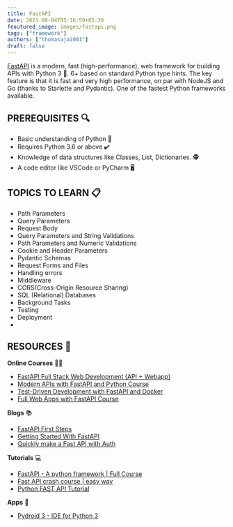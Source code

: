 ```yaml
---
title: FastAPI
date: 2021-08-04T05:16:59+05:30
feautured_image: images/fastapi.png
tags: ["framework"]
authors: ["thomasajai001"]
draft: false
---
```

[FastAPI](https://fastapi.tiangolo.com/) is a modern, fast (high-performance), web framework for building APIs with Python 3 🐍. 6+ based on standard Python type hints. The key feature is that it is fast and very high performance, on par with NodeJS and Go (thanks to Starlette and Pydantic). One of the fastest Python frameworks available.

## PREREQUISITES 🔍

* Basic understanding of Python 🐍
* Requires Python 3.6 or above ✔️
* Knowledge of data structures like Classes, List, Dictionaries. 
  🕵️
* A code editor like VSCode or PyCharm 🖥️

## TOPICS TO LEARN 📋

* Path Parameters
* Query Parameters
* Request Body
* Query Parameters and String Validations
* Path Parameters and Numeric Validations
* Cookie and Header Parameters
* Pydantic Schemas
* Request Forms and Files
* Handling errors
* Middleware
* CORS(Cross-Origin Resource Sharing)
* SQL (Relational) Databases
* Background Tasks
* Testing
* Deployment
*

## RESOURCES 💼

**Online Courses**  👩‍💻

* [FastAPI Full Stack Web Development (API + Webapp)](https://www.udemy.com/course/fastapi-course/)
* [Modern APIs with FastAPI and Python Course ](https://training.talkpython.fm/courses/getting-started-with-fastapi)
* [Test-Driven Development with FastAPI and Docker](https://testdriven.io/courses/tdd-fastapi/)
* [Full Web Apps with FastAPI Course](https://training.talkpython.fm/courses/full-html-web-applications-with-fastapi)

**Blogs** 📚

* [FastAPI First Steps](https://fastapi.tiangolo.com/tutorial/first-steps/)
* [Getting Started With FastAPI](https://medium.com/swlh/getting-started-with-fastapi-7774e6afe2e4)
* [Quickly make a Fast API with Auth](https://medium.com/swlh/quickly-make-an-api-with-auth-3e1e0ca695ef)

**Tutorials** 💻

* [FastAPI - A python framework | Full Course](https://www.youtube.com/watch?v=7t2alSnE2-I)
* [Fast API crash course | easy way](https://www.youtube.com/watch?v=TQfIUS52QHA)
* [Python FAST API Tutorial](https://www.youtube.com/watch?v=-ykeT6kk4bk)

**Apps** 📱 

* [Pydroid 3 - IDE for Python 3](https://play.google.com/store/apps/details?id=ru.iiec.pydroid3)